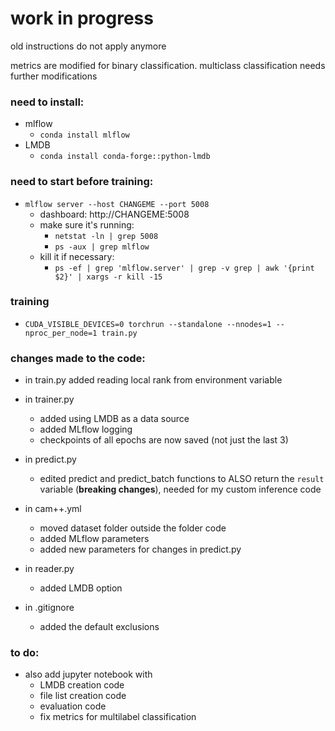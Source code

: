 # work in progress

old instructions do not apply anymore

metrics are modified for binary classification. multiclass classification needs further modifications

### need to install:

- mlflow
  - `conda install mlflow`
- LMDB
  - `conda install conda-forge::python-lmdb`

### need to start before training:

- `mlflow server --host CHANGEME --port 5008`
  - dashboard: http://CHANGEME:5008
  - make sure it's running:
    - `netstat -ln | grep 5008`
    - `ps -aux | grep mlflow`
  - kill it if necessary:
    - `ps -ef | grep 'mlflow.server' | grep -v grep | awk '{print $2}' | xargs -r kill -15`

### training

- `CUDA_VISIBLE_DEVICES=0 torchrun --standalone --nnodes=1 --nproc_per_node=1 train.py`

### changes made to the code:

- in train.py added reading local rank from environment variable

- in trainer.py

  - added using LMDB as a data source
  - added MLflow logging
  - checkpoints of all epochs are now saved (not just the last 3)

- in predict.py

  - edited predict and predict_batch functions to ALSO return the `result` variable (**breaking changes**), needed for my custom inference code

- in cam++.yml

  - moved dataset folder outside the folder code
  - added MLflow parameters
  - added new parameters for changes in predict.py

- in reader.py

  - added LMDB option

- in .gitignore

  - added the default exclusions

### to do:

- also add jupyter notebook with
  - LMDB creation code
  - file list creation code
  - evaluation code
  - fix metrics for multilabel classification
